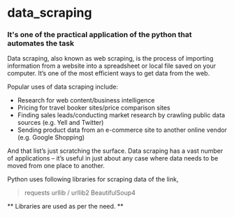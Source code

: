 # data_scraping

### It's one of the practical application of the python that automates the task
Data scraping, also known as web scraping, is the process of importing information from a website into a spreadsheet or local file saved on your computer. It’s one of the most efficient ways to get data from the web.

Popular uses of data scraping include:
  * Research for web content/business intelligence
  * Pricing for travel booker sites/price comparison sites
  * Finding sales leads/conducting market research by crawling public data sources (e.g. Yell and Twitter)
  * Sending product data from an e-commerce site to another online vendor (e.g. Google Shopping)

And that list’s just scratching the surface. Data scraping has a vast number of applications – it’s useful in just about any case where data needs to be moved from one place to another.

Python uses following libraries for scraping data of the link,
> requests
> urllib / urllib2
> BeautifulSoup4

** Libraries are used as per the need. **
